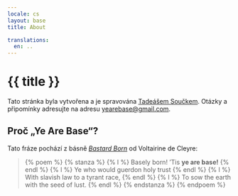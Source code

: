 ```yaml
---
locale: cs
layout: base
title: About

translations:
  en: ..
---
```


# {{ title }}

Tato stránka byla vytvořena a je spravována [Tadeášem Součkem](https://github.com/tadeassoucek). Otázky a připomínky adresujte na adresu [yearebase@gmail.com](mailto:yearebase@gmail.com).

## Proč „Ye Are Base“?

Tato fráze pochází z básně [_Bastard Born_](https://theanarchistlibrary.org/library/voltairine-de-cleyre-bastard-born) od Voltairine de Cleyre:

<blockquote>
  {% poem %}
    {% stanza %}
      {% l %} Basely born! ’Tis <strong>ye are base!</strong> {% endl %}
      {% l %} Ye who would guerdon holy trust {% endl %}
      {% l %} With slavish law to a tyrant race, {% endl %}
      {% l %} To sow the earth with the seed of lust. {% endl %}
    {% endstanza %}
  {% endpoem %}
</blockquote>
